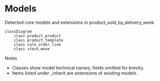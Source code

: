 # Models

Detected core models and extensions in product_sold_by_delivery_week.

```mermaid
classDiagram
    class product_product
    class product_template
    class sale_order_line
    class stock_move
```

Notes
- Classes show model technical names; fields omitted for brevity.
- Items listed under _inherit are extensions of existing models.
